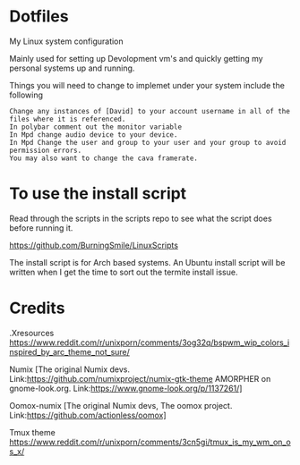 # Dotfiles
My Linux system configuration

Mainly used for setting up Devolopment vm's and quickly getting my personal systems up and running.

Things you will need to change to implemet under your system include the following

```
Change any instances of [David] to your account username in all of the files where it is referenced.
In polybar comment out the monitor variable
In Mpd change audio device to your device.
In Mpd Change the user and group to your user and your group to avoid permission errors.
You may also want to change the cava framerate.
```

# To use the install script

Read through the scripts in the scripts repo to see what the script does before running it.

https://github.com/BurningSmile/LinuxScripts

The install script is for Arch based systems. An Ubuntu install script will be written when I get the time to sort out the termite install issue.

# Credits

.Xresources 
https://www.reddit.com/r/unixporn/comments/3og32q/bspwm_wip_colors_inspired_by_arc_theme_not_sure/

Numix [The original Numix devs. Link:https://github.com/numixproject/numix-gtk-theme AMORPHER on gnome-look.org. Link:https://www.gnome-look.org/p/1137261/]

Oomox-numix [The original Numix devs, The oomox project. Link:https://github.com/actionless/oomox]

Tmux theme
https://www.reddit.com/r/unixporn/comments/3cn5gi/tmux_is_my_wm_on_os_x/
